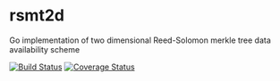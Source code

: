 # rsmt2d
Go implementation of two dimensional Reed-Solomon merkle tree data availability scheme

[![Build Status](https://img.shields.io/travis/musalbas/rsmt2d.svg)](https://travis-ci.org/musalbas/rsmt2d)
[![Coverage Status](https://img.shields.io/coveralls/github/musalbas/rsmt2d.svg)](https://coveralls.io/github/musalbas/rsmt2d?branch=master)
